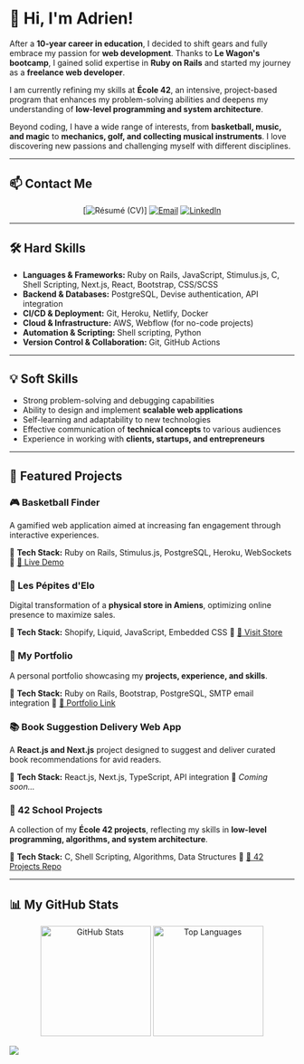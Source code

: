 # 👋 Hi, I'm Adrien!

After a **10-year career in education**, I decided to shift gears and fully embrace my passion for **web development**. Thanks to **Le Wagon's bootcamp**, I gained solid expertise in **Ruby on Rails** and started my journey as a **freelance web developer**.

I am currently refining my skills at **École 42**, an intensive, project-based program that enhances my problem-solving abilities and deepens my understanding of **low-level programming and system architecture**.

Beyond coding, I have a wide range of interests, from **basketball, music, and magic** to **mechanics, golf, and collecting musical instruments**. I love discovering new passions and challenging myself with different disciplines.

---

## 📫 Contact Me
<div align="center">

[![Résumé (CV)](https://www.adrien-regis.site/telecharger-cv)]
[![Email](https://img.shields.io/badge/Email-0d1117?style=for-the-badge&logo=envelope&logoColor=white)](mailto:adrien.regis@gmail.com)
[![LinkedIn](https://img.shields.io/badge/LinkedIn-0d1117.svg?style=for-the-badge&logo=linkedin&logoColor=white)](https://linkedin.com/in/adrien-regis)


</div>

---

## 🛠 Hard Skills

- **Languages & Frameworks:** Ruby on Rails, JavaScript, Stimulus.js, C, Shell Scripting, Next.js, React, Bootstrap, CSS/SCSS
- **Backend & Databases:** PostgreSQL, Devise authentication, API integration
- **CI/CD & Deployment:** Git, Heroku, Netlify, Docker
- **Cloud & Infrastructure:** AWS, Webflow (for no-code projects)
- **Automation & Scripting:** Shell scripting, Python
- **Version Control & Collaboration:** Git, GitHub Actions

---

## 💡 Soft Skills

- Strong problem-solving and debugging capabilities
- Ability to design and implement **scalable web applications**
- Self-learning and adaptability to new technologies
- Effective communication of **technical concepts** to various audiences
- Experience in working with **clients, startups, and entrepreneurs**

---

## 🌟 Featured Projects

### 🎮 Basketball Finder
A gamified web application aimed at increasing fan engagement through interactive experiences.

🔹 **Tech Stack:** Ruby on Rails, Stimulus.js, PostgreSQL, Heroku, WebSockets
🔹 [🔗 Live Demo](https://www.findtheplayer.quest)

### 🛒 Les Pépites d'Elo
Digital transformation of a **physical store in Amiens**, optimizing online presence to maximize sales.

🔹 **Tech Stack:** Shopify, Liquid, JavaScript, Embedded CSS
🔹 [🔗 Visit Store](https://lespepitesdelo.com/)

### 💼 My Portfolio
A personal portfolio showcasing my **projects, experience, and skills**.

🔹 **Tech Stack:** Ruby on Rails, Bootstrap, PostgreSQL, SMTP email integration
🔹 [🔗 Portfolio Link](https://www.adrien-regis.site)

### 📚 Book Suggestion Delivery Web App
A **React.js and Next.js** project designed to suggest and deliver curated book recommendations for avid readers.

🔹 **Tech Stack:** React.js, Next.js, TypeScript, API integration
🔹 *Coming soon...*

### 📂 42 School Projects
A collection of my **École 42 projects**, reflecting my skills in **low-level programming, algorithms, and system architecture**.

🔹 **Tech Stack:** C, Shell Scripting, Algorithms, Data Structures
🔹 [🔗 42 Projects Repo](https://github.com/Reaven23/42-Projects)

---

## 📊 My GitHub Stats
<div align="center">
    <img src="https://github-readme-stats.vercel.app/api?username=Reaven23&theme=transparent&show_icons=true&layout=compact&line_height=25&title_color=fff&text_color=e6edf3&icon_color=9f9f9f&bg_color=0d1117&custom_title=My%20GitHub%20stats%20%26%20most%20used%20languages&width=250"
            alt="GitHub Stats"
            height=195>
    <img src="https://github-readme-stats.vercel.app/api/top-langs/?username=Reaven23&langs_count=5&theme=transparent&layout=donut&hide_border=false&title_color=fff&text_color=e6edf3&bg_color=0d1117&hide_title=true&chart_width=200"
            alt="Top Languages"
            height=195/>
</div>

![](https://hit.yhype.me/github/profile?user_id=135851401)
